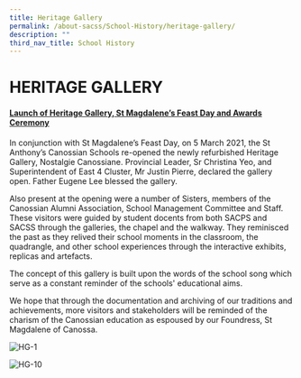 ```yaml
---
title: Heritage Gallery
permalink: /about-sacss/School-History/heritage-gallery/
description: ""
third_nav_title: School History
---
```

# HERITAGE GALLERY

#### <b><u>Launch of Heritage Gallery, St Magdalene’s Feast Day and Awards Ceremony</u></b>

In conjunction with St Magdalene’s Feast Day, on 5 March 2021, the St Anthony’s Canossian Schools re-opened the newly refurbished Heritage Gallery, Nostalgie Canossiane. Provincial Leader, Sr Christina Yeo, and Superintendent of East 4 Cluster, Mr Justin Pierre, declared the gallery open. Father Eugene Lee blessed the gallery.

Also present at the opening were a number of Sisters, members of the Canossian Alumni Association, School Management Committee and Staff. These visitors were guided by student docents from both SACPS and SACSS through the galleries, the chapel and the walkway. They reminisced the past as they relived their school moments in the classroom, the quadrangle, and other school experiences through the interactive exhibits, replicas and artefacts.

The concept of this gallery is built upon the words of the school song which serve as a constant reminder of the schools' educational aims.

We hope that through the documentation and archiving of our traditions and achievements, more visitors and stakeholders will be reminded of the charism of the Canossian education as espoused by our Foundress, St Magdalene of Canossa.

![HG-1](https://stanthonyscanossiansec-moe-edu-sg-admin.cwp-stg.sg/wp-content/uploads/2021/08/HG-1.jpg "HG-1")

![HG-10](https://stanthonyscanossiansec-moe-edu-sg-admin.cwp-stg.sg/wp-content/uploads/2021/08/HG-10.jpg "HG-10")